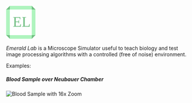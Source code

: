 ![Emerald Lab Logo](https://raw.githubusercontent.com/yuripourre/emerald-lab/master/images/el-logo.png)

*Emerald Lab* is a Microscope Simulator useful to teach biology and test image processing algorithms with a controlled (free of noise) environment.

Examples:

##### Blood Sample over Neubauer Chamber

![Blood Sample with 16x Zoom](https://raw.githubusercontent.com/yuripourre/e-motion/master/screenshots/wiki/microscopy/bloodSample.png)


